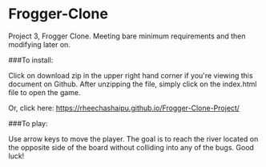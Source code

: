 # Frogger-Clone
Project 3, Frogger Clone. Meeting bare minimum requirements and then modifying later on.

###To install:

Click on download zip in the upper right hand corner if you're viewing this document on Github. After unzipping the file, simply click on the index.html file to open the game.

Or, click here: https://rheechashaipu.github.io/Frogger-Clone-Project/

###To play: 

Use arrow keys to move the player. The goal is to reach the river located on the opposite side of the board without colliding into any of the bugs. Good luck!
